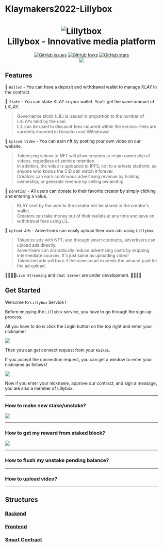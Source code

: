 # Klaymakers2022-Lillybox

<h1 align=center>
    <img title=Lillytbox src="https://cdn.dorahacks.io/static/files/1662102956658_%E1%84%8C%E1%85%A1%E1%86%A8%E1%84%80%E1%85%A6.jpeg" /><br />
    Lillybox - Innovative media platform
</h1>   

<p align="center">
    <a href="https://github.com/SeogyuGim/Klaymakers2022-Lillybox/issues"><img alt="GitHub issues" src="https://img.shields.io/github/issues/SeogyuGim/Klaymakers2022-Lillybox?style=for-the-badge"></a>
    <a href="https://github.com/SeogyuGim/Klaymakers2022-Lillybox/network"><img alt="GitHub forks" src="https://img.shields.io/github/forks/SeogyuGim/Klaymakers2022-Lillybox?style=for-the-badge"></a>
    <a href="https://github.com/SeogyuGim/Klaymakers2022-Lillybox/stargazers"><img alt="GitHub stars" src="https://img.shields.io/github/stars/SeogyuGim/Klaymakers2022-Lillybox?style=for-the-badge"></a><br />
    <a href="https://hits.seeyoufarm.com"><img src="https://hits.seeyoufarm.com/api/count/incr/badge.svg?url=https%3A%2F%2Fgithub.com%2FSeogyuGim%2FKlaymakers2022-Lillybox&count_bg=%233D94C8&title_bg=%23555555&icon=&icon_color=%23E7E7E7&title=hits&edge_flat=false"/></a>
</p>

## Features

📌  *`Wallet`* - You can have a deposit and withdrawal wallet to manage *KLAY* in the contract.

📌  *`Stake`* - You can stake KLAY in your wallet. You'll get the same amount of LKLAY.
> Governance stock (LIL) is issued in proportion to the number of LKLAYs held by the user.  
> LIL can be used to discount fees incurred within the service. Fees are currently incurred in Donation and Withdrawal.

📌 *`Upload Video`* - You can earn nft by posting your own video on our website.
> Tokenizing videos to NFT will allow creators to retain ownership of videos, regardless of service retention.  
> In addition, the video is uploaded to IPFS, not to a private platform, so anyone who knows the CID can watch it forever.  
> Creators can earn continuous advertising revenue by holding ownership, or generate revenue by selling ownership.

📌 *`Donation`* - All users can donate to their favorite creator by simply clicking and entering a value.
> KLAY sent by the user to the creator will be stored in the creator's wallet.  
> Creators can take money out of their wallets at any time and save on withdrawal fees using LIL.  

📌 *`Upload Ads`* - Advertisers can easily upload their own ads using `Lillybox`.
> Tokenize ads with NFT, and through smart contracts, advertisers can upload ads directly.   
> Advertisers can dramatically reduce advertising costs by skipping intermediate courses. It's just same as uploading video!  
> Tokenized ads will burn if the view count exceeds the amount paid for the ad upload.

🏃‍🏃‍🏃‍♂️`Live Streaming` and `Chat Server` are under development. 🏃‍🏃‍🏃‍♂️

## Get Started

Welcome to `Lillybox` Service !

Before enjoying the `Lillybox` service, you have to go through the sign-up process.

All you have to do is click the Login button on the top right and enter your nickname!

<img src="https://ipfs.io/ipfs/QmYwxqr82QiNYjURXcgijAGfHXEJS5nDXBp45kACz8UiAy?filename=Login%20Button.png" /><br />

Then you can get connect request from your `Kaikas`.

If you accept the connection request, you can get a window to enter your nickname as follows!

<img src="https://ipfs.io/ipfs/QmSoiPcNHXr2HzCATf1uM1kvrSNa52dCAxki6NgtUM41x7?filename=nickname%20inpuy.png" /><br />

Now if you enter your nickname, approve our contract, and sign a message, you are also a member of Lillybox.


---

### How to make new stake/unstake?

<img src="https://user-images.githubusercontent.com/79045153/195403956-123bc861-47f0-41d7-a66b-7481533e342c.gif" />

---

### How to get my reward from staked block?

<img src="https://user-images.githubusercontent.com/79045153/195403965-22a0bbd5-bb19-4b0d-a8f4-8f11a83e80fc.gif" />

---

### How to flush my unstake pending balance?

---

### How to upload video?

---

## Structures

### [Backend](https://github.com/Gimmingyu/Klaymakers2022-Lillybox/tree/main/backend)

### [Frontend](https://github.com/Gimmingyu/Klaymakers2022-Lillybox/tree/main/frontend)

### [Smart Contract](https://github.com/Gimmingyu/Klaymakers2022-Lillybox/tree/main/smartcontract)
